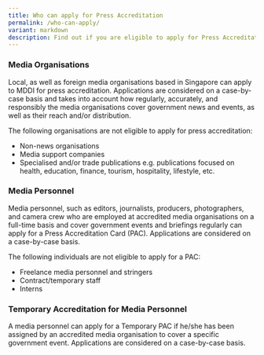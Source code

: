 ```yaml
---
title: Who can apply for Press Accreditation
permalink: /who-can-apply/
variant: markdown
description: Find out if you are eligible to apply for Press Accreditation in Singapore.
---
```

### Media Organisations

Local, as well as foreign media organisations based in Singapore can apply to MDDI for press accreditation. Applications are considered on a case-by-case basis and takes into account how regularly, accurately, and responsibly the media organisations cover government news and events, as well as their reach and/or distribution.

The following organisations are not eligible to apply for press accreditation:

* Non-news organisations
* Media support companies
* Specialised and/or trade publications e.g. publications focused on health, education, finance, tourism, hospitality, lifestyle, etc. 

### Media Personnel

Media personnel, such as editors, journalists, producers, photographers, and camera crew who are employed at accredited media organisations on a full-time basis and cover government events and briefings regularly can apply for a Press Accreditation Card (PAC). Applications are considered on a case-by-case basis. 

The following individuals are not eligible to apply for a PAC:

* Freelance media personnel and stringers
* Contract/temporary staff
* Interns

### Temporary Accreditation for Media Personnel

A media personnel can apply for a Temporary PAC if he/she has been assigned by an accredited media organisation to cover a specific government event. Applications are considered on a case-by-case basis.